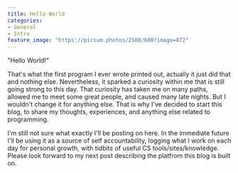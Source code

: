```yaml
---
title: Hello World
categories:
- General
- Intro
feature_image: "https://picsum.photos/2560/600?image=872"
---
```


"Hello World!" 

That's what the first program I ever wrote printed out, actually it just did that and nothing else. Nevertheless, it sparked a curiosity within me that is still going strong to this day. That curiosity has taken me on many paths, allowed me to meet some great people, and caused many late nights. But I wouldn't change it for anything else. That is why I've decided to start this blog, to share my thoughts, experiences, and anything else related to programming. 

I'm still not sure what exactly I'll be posting on here. In the immediate future I'll be using it as a source of self accountability, logging what I work on each day for personal growth, with tidbits of useful CS tools/sites/knowledge. Please look forward to my next post describing the platfrom this blog is built on.